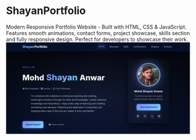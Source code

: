 # ShayanPortfolio
Modern Responsive Portfolio Website - Built with HTML, CSS &amp; JavaScript. Features smooth animations, contact forms, project showcase, skills section and fully responsive design. Perfect for developers to showcase their work.
![Portfolio Section](https://raw.githubusercontent.com/CoderShayan/ShayanPortfolio/refs/heads/main/hero.png)

